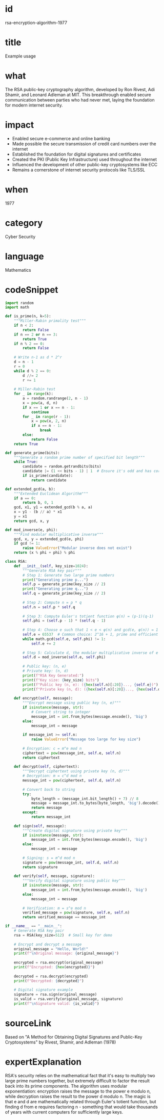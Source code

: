 # id
rsa-encryption-algorithm-1977

# title
Example usage

# what
The RSA public-key cryptography algorithm, developed by Ron Rivest, Adi Shamir, and Leonard Adleman at MIT. This breakthrough enabled secure communication between parties who had never met, laying the foundation for modern internet security.

# impact
- Enabled secure e-commerce and online banking
- Made possible the secure transmission of credit card numbers over the internet
- Established the foundation for digital signatures and certificates
- Created the PKI (Public Key Infrastructure) used throughout the internet
- Influenced the development of other public-key cryptosystems like ECC
- Remains a cornerstone of internet security protocols like TLS/SSL

# when
1977

# category
Cyber Security

# language
Mathematics

# codeSnippet
```python
import random
import math

def is_prime(n, k=5):
    """Miller-Rabin primality test"""
    if n < 2:
        return False
    if n == 2 or n == 3:
        return True
    if n % 2 == 0:
        return False
    
    # Write n-1 as d * 2^r
    d = n - 1
    r = 0
    while d % 2 == 0:
        d //= 2
        r += 1
    
    # Miller-Rabin test
    for _ in range(k):
        a = random.randrange(2, n - 1)
        x = pow(a, d, n)
        if x == 1 or x == n - 1:
            continue
        for _ in range(r - 1):
            x = pow(x, 2, n)
            if x == n - 1:
                break
        else:
            return False
    return True

def generate_prime(bits):
    """Generate a random prime number of specified bit length"""
    while True:
        candidate = random.getrandbits(bits)
        candidate |= (1 << bits - 1) | 1  # Ensure it's odd and has correct bit length
        if is_prime(candidate):
            return candidate

def extended_gcd(a, b):
    """Extended Euclidean Algorithm"""
    if a == 0:
        return b, 0, 1
    gcd, x1, y1 = extended_gcd(b % a, a)
    x = y1 - (b // a) * x1
    y = x1
    return gcd, x, y

def mod_inverse(e, phi):
    """Find modular multiplicative inverse"""
    gcd, x, y = extended_gcd(e, phi)
    if gcd != 1:
        raise ValueError("Modular inverse does not exist")
    return (x % phi + phi) % phi

class RSA:
    def __init__(self, key_size=1024):
        """Generate RSA key pair"""
        # Step 1: Generate two large prime numbers
        print("Generating prime p...")
        self.p = generate_prime(key_size // 2)
        print("Generating prime q...")
        self.q = generate_prime(key_size // 2)
        
        # Step 2: Compute n = p * q
        self.n = self.p * self.q
        
        # Step 3: Compute Euler's totient function φ(n) = (p-1)(q-1)
        self.phi = (self.p - 1) * (self.q - 1)
        
        # Step 4: Choose e such that 1 < e < φ(n) and gcd(e, φ(n)) = 1
        self.e = 65537  # Common choice: 2^16 + 1, prime and efficient
        while math.gcd(self.e, self.phi) != 1:
            self.e += 2
        
        # Step 5: Calculate d, the modular multiplicative inverse of e
        self.d = mod_inverse(self.e, self.phi)
        
        # Public key: (n, e)
        # Private key: (n, d)
        print(f"RSA Key Generated:")
        print(f"Key size: {key_size} bits")
        print(f"Public key (n, e): ({hex(self.n)[:20]}..., {self.e})")
        print(f"Private key (n, d): ({hex(self.n)[:20]}..., {hex(self.d)[:20]}...)")
    
    def encrypt(self, message):
        """Encrypt message using public key (n, e)"""
        if isinstance(message, str):
            # Convert string to integer
            message_int = int.from_bytes(message.encode(), 'big')
        else:
            message_int = message
            
        if message_int >= self.n:
            raise ValueError("Message too large for key size")
        
        # Encryption: c = m^e mod n
        ciphertext = pow(message_int, self.e, self.n)
        return ciphertext
    
    def decrypt(self, ciphertext):
        """Decrypt ciphertext using private key (n, d)"""
        # Decryption: m = c^d mod n
        message_int = pow(ciphertext, self.d, self.n)
        
        # Convert back to string
        try:
            byte_length = (message_int.bit_length() + 7) // 8
            message = message_int.to_bytes(byte_length, 'big').decode()
            return message
        except:
            return message_int
    
    def sign(self, message):
        """Create digital signature using private key"""
        if isinstance(message, str):
            message_int = int.from_bytes(message.encode(), 'big')
        else:
            message_int = message
            
        # Signing: s = m^d mod n
        signature = pow(message_int, self.d, self.n)
        return signature
    
    def verify(self, message, signature):
        """Verify digital signature using public key"""
        if isinstance(message, str):
            message_int = int.from_bytes(message.encode(), 'big')
        else:
            message_int = message
            
        # Verification: m = s^e mod n
        verified_message = pow(signature, self.e, self.n)
        return verified_message == message_int

if __name__ == "__main__":
    # Generate RSA key pair
    rsa = RSA(key_size=512)  # Small key for demo
    
    # Encrypt and decrypt a message
    original_message = "Hello, World!"
    print(f"\nOriginal message: {original_message}")
    
    encrypted = rsa.encrypt(original_message)
    print(f"Encrypted: {hex(encrypted)}")
    
    decrypted = rsa.decrypt(encrypted)
    print(f"Decrypted: {decrypted}")
    
    # Digital signature example
    signature = rsa.sign(original_message)
    is_valid = rsa.verify(original_message, signature)
    print(f"\nSignature valid: {is_valid}")
```

# sourceLink
Based on "A Method for Obtaining Digital Signatures and Public-Key Cryptosystems" by Rivest, Shamir, and Adleman (1978)

# expertExplanation
RSA's security relies on the mathematical fact that it's easy to multiply two large prime numbers together, but extremely difficult to factor the result back into its prime components. The algorithm uses modular exponentiation: encryption raises the message to the power e modulo n, while decryption raises the result to the power d modulo n. The magic is that e and d are mathematically related through Euler's totient function, but finding d from e requires factoring n - something that would take thousands of years with current computers for sufficiently large keys.